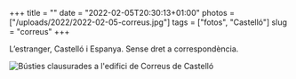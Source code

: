 +++
title = ""
date = "2022-02-05T20:30:13+01:00"
photos = ["/uploads/2022/2022-02-05-correus.jpg"]
tags = ["fotos", "Castelló"]
slug = "correus"
+++

L’estranger, Castelló i Espanya. Sense dret a correspondència.

<img alt="Bústies clausurades a l'edifici de Correus de Castelló" src="/uploads/2022/2022-02-05-correus.jpg">
